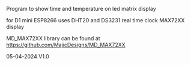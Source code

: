  Program to show time and temperature on led matrix display

for D1 mini ESP8266
uses DHT20 and DS3231 real time clock
MAX72XX display

 MD_MAX72XX library can be found at https://github.com/MajicDesigns/MD_MAX72XX

 05-04-2024 V1.0
